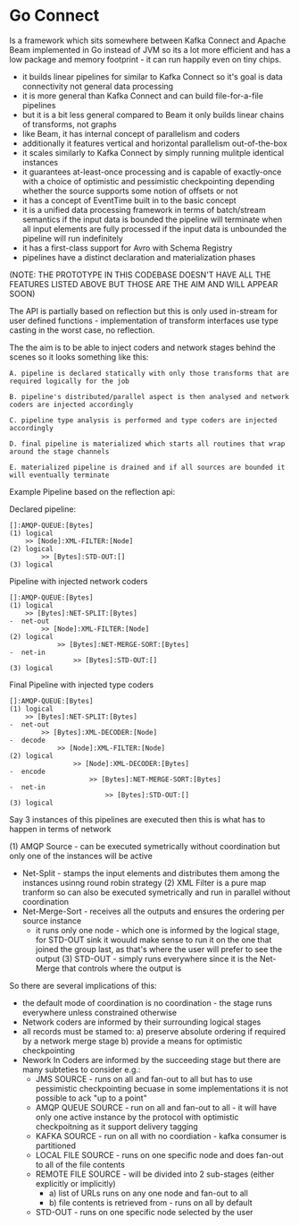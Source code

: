 # Go Connect

Is a framework which sits somewhere between Kafka Connect and Apache Beam implemented in Go instead of JVM so its 
a lot more efficient and has a low package and memory footprint - it can run happily even on tiny chips.

- it builds linear pipelines for similar to Kafka Connect so it's goal is data connectivity not general data processing 
- it is more general than Kafka Connect and can build file-for-a-file pipelines
- but it is a bit less general compared to Beam it only builds linear chains of transforms, not graphs
- like Beam, it has internal concept of parallelism and coders
- additionally it features vertical and horizontal parallelism out-of-the-box
- it scales similarly to Kafka Connect by simply running mulitple identical instances 
- it guarantees at-least-once processing and is capable of exactly-once 
  with a choice of optimistic and pessimistic checkpointing depending whether the source supports some notion of offsets or not
- it has a concept of EventTime built in to the basic concept
- it is a unified data processing framework in terms of batch/stream semantics 
  if the input data is bounded the pipeline will terminate when all input elements are fully processed
  if the input data is unbounded the pipeline will run indefinitely 
- it has a first-class support for Avro with Schema Registry
- pipelines have a distinct declaration and materialization phases

(NOTE: THE PROTOTYPE IN THIS CODEBASE DOESN'T HAVE ALL THE FEATURES LISTED ABOVE BUT THOSE ARE THE AIM AND WILL APPEAR SOON)


The API is partially based on reflection but this is only used in-stream for user defined functions - implementation of transform interfaces use type casting in the worst case, no reflection. 
    
The the aim is to be able to inject coders and network stages behind the scenes so it looks something like this:

    A. pipeline is declared statically with only those transforms that are required logically for the job
    
    B. pipeline's distributed/parallel aspect is then analysed and network coders are injected accordingly
    
    C. pipeline type analysis is performed and type coders are injected accordingly
    
    D. final pipeline is materialized which starts all routines that wrap around the stage channels
    
    E. materialized pipeline is drained and if all sources are bounded it will eventually terminate
    

Example Pipeline based on the reflection api:
    
    
Declared pipeline:
    
    []:AMQP-QUEUE:[Bytes]													(1) logical
    	>> [Node]:XML-FILTER:[Node]                                         (2) logical
    		>> [Bytes]:STD-OUT:[]                                           (3) logical
                                                                            
Pipeline with injected network coders                                   
                                                                            
    []:AMQP-QUEUE:[Bytes]                                                   (1) logical
    	>> [Bytes]:NET-SPLIT:[Bytes]                                         -  net-out
    		>> [Node]:XML-FILTER:[Node]                                     (2) logical
    			>> [Bytes]:NET-MERGE-SORT:[Bytes]                            -  net-in
    				>> [Bytes]:STD-OUT:[]                                   (3) logical
                                                                               
Final Pipeline with injected type coders                                   
                                                                               
    []:AMQP-QUEUE:[Bytes]                                                   (1) logical
    	>> [Bytes]:NET-SPLIT:[Bytes]                                         -  net-out
    		>> [Bytes]:XML-DECODER:[Node]                                    -  decode
    			>> [Node]:XML-FILTER:[Node]                                 (2) logical
    				>> [Node]:XML-DECODER:[Bytes]                            -  encode
    					>> [Bytes]:NET-MERGE-SORT:[Bytes]                    -  net-in
    						>> [Bytes]:STD-OUT:[]                           (3) logical
    
    
Say 3 instances of this pipelines are executed then this is what has to happen in terms of network
    
    
(1) AMQP Source - can be executed symetrically without coordination but only one of the instances will be active
 -  Net-Split - stamps the input elements and distributes them among the instances usinng round robin strategy 
(2) XML Filter is a pure map tranform so can also be executed symetrically and run in parallel without coordination
 -  Net-Merge-Sort - receives all the outputs and ensures the ordering per source instance
    - it runs only one node - which one is informed by the logical stage, for STD-OUT sink it wouuld make
      sense to run it on the one that joined the group last, as that's where the user will prefer to see the output
(3) STD-OUT - simply runs everywhere since it is the Net-Merge that controls where the output is

So there are several implications of this:
- the default mode of coordination is no coordination - the stage runs everywhere unless constrained otherwise
- Network coders are informed by their surrounding logical stages
- all records must be stamed to:
    a) preserve absolute ordering if required by a network merge stage
    b) provide a means for optimistic checkpointing 
- Nework In Coders are informed by the succeeding stage but there are many subteties to consider e.g.:
    - JMS SOURCE - runs on all and fan-out to all but has to use pessimistic checkpointing becuase in some implementations it is not possible to ack "up to a point"
    - AMQP QUEUE SOURCE - run on all and fan-out to all - it will have only one active instance by the protocol with optimistic checkpoitning as it support delivery tagging
    - KAFKA SOURCE - run on all with no coordiation - kafka consumer is partitioned
    - LOCAL FILE SOURCE - runs on one specific node and does fan-out to all of the file contents  
    - REMOTE FILE SOURCE - will be divided into 2 sub-stages (either explicitly or implicitly)
        - a) list of URLs runs on any one node and fan-out to all
        - b) file contents is retrieved from - runs on all by default  
    - STD-OUT - runs on one specific node selected by the user    
       
     
     
     
    
    
    

